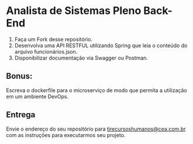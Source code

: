 # Analista de Sistemas Pleno Back-End

1)	Faça um Fork desse repositório.
2)	Desenvolva uma API RESTFUL utilizando Spring que leia o conteúdo do arquivo funcionários.json.
3)	Disponibilizar documentação via Swagger ou Postman.
## Bonus:
Escreva o dockerfile para o microserviço de modo que permita a utilização em um ambiente DevOps.
## Entrega
Envie o endereço do seu repositório para tirecursoshumanos@cea.com.br com as instruções para executarmos seu projeto.
